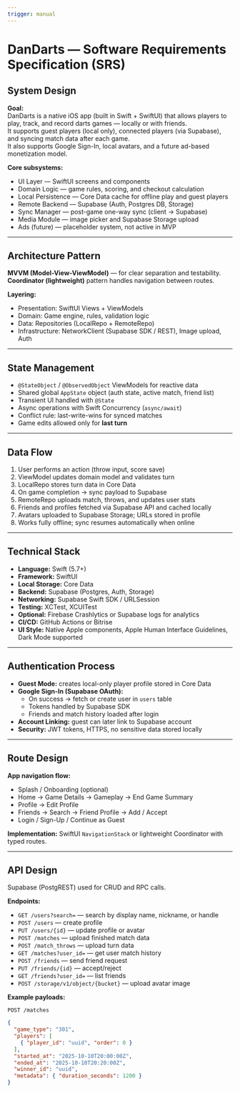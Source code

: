 ```yaml
---
trigger: manual
---
```


# DanDarts — Software Requirements Specification (SRS)

## System Design
**Goal:**  
DanDarts is a native iOS app (built in Swift + SwiftUI) that allows players to play, track, and record darts games — locally or with friends.  
It supports guest players (local only), connected players (via Supabase), and syncing match data after each game.  
It also supports Google Sign-In, local avatars, and a future ad-based monetization model.

**Core subsystems:**
- UI Layer — SwiftUI screens and components
- Domain Logic — game rules, scoring, and checkout calculation
- Local Persistence — Core Data cache for offline play and guest players
- Remote Backend — Supabase (Auth, Postgres DB, Storage)
- Sync Manager — post-game one-way sync (client → Supabase)
- Media Module — image picker and Supabase Storage upload
- Ads (future) — placeholder system, not active in MVP

---

## Architecture Pattern
**MVVM (Model-View-ViewModel)** — for clear separation and testability.  
**Coordinator (lightweight)** pattern handles navigation between routes.

**Layering:**
- Presentation: SwiftUI Views + ViewModels  
- Domain: Game engine, rules, validation logic  
- Data: Repositories (LocalRepo + RemoteRepo)  
- Infrastructure: NetworkClient (Supabase SDK / REST), Image upload, Auth

---

## State Management
- `@StateObject` / `@ObservedObject` ViewModels for reactive data
- Shared global `AppState` object (auth state, active match, friend list)
- Transient UI handled with `@State`
- Async operations with Swift Concurrency (`async/await`)
- Conflict rule: last-write-wins for synced matches
- Game edits allowed only for **last turn**

---

## Data Flow
1. User performs an action (throw input, score save)
2. ViewModel updates domain model and validates turn
3. LocalRepo stores turn data in Core Data
4. On game completion → sync payload to Supabase
5. RemoteRepo uploads match, throws, and updates user stats
6. Friends and profiles fetched via Supabase API and cached locally
7. Avatars uploaded to Supabase Storage; URLs stored in profile
8. Works fully offline; sync resumes automatically when online

---

## Technical Stack
- **Language:** Swift (5.7+)
- **Framework:** SwiftUI
- **Local Storage:** Core Data
- **Backend:** Supabase (Postgres, Auth, Storage)
- **Networking:** Supabase Swift SDK / URLSession
- **Testing:** XCTest, XCUITest
- **Optional:** Firebase Crashlytics or Supabase logs for analytics
- **CI/CD:** GitHub Actions or Bitrise
- **UI Style:** Native Apple components, Apple Human Interface Guidelines, Dark Mode supported

---

## Authentication Process
- **Guest Mode:** creates local-only player profile stored in Core Data
- **Google Sign-In (Supabase OAuth):**
  - On success → fetch or create user in `users` table
  - Tokens handled by Supabase SDK
  - Friends and match history loaded after login
- **Account Linking:** guest can later link to Supabase account
- **Security:** JWT tokens, HTTPS, no sensitive data stored locally

---

## Route Design
**App navigation flow:**
- Splash / Onboarding (optional)
- Home → Game Details → Gameplay → End Game Summary  
- Profile → Edit Profile  
- Friends → Search → Friend Profile → Add / Accept  
- Login / Sign-Up / Continue as Guest  

**Implementation:** SwiftUI `NavigationStack` or lightweight Coordinator with typed routes.

---

## API Design
Supabase (PostgREST) used for CRUD and RPC calls.

**Endpoints:**
- `GET /users?search=` — search by display name, nickname, or handle  
- `POST /users` — create profile  
- `PUT /users/{id}` — update profile or avatar  
- `POST /matches` — upload finished match data  
- `POST /match_throws` — upload turn data  
- `GET /matches?user_id=` — get user match history  
- `POST /friends` — send friend request  
- `PUT /friends/{id}` — accept/reject  
- `GET /friends?user_id=` — list friends  
- `POST /storage/v1/object/{bucket}` — upload avatar image

**Example payloads:**

`POST /matches`
```json
{
  "game_type": "301",
  "players": [
    { "player_id": "uuid", "order": 0 }
  ],
  "started_at": "2025-10-10T20:00:00Z",
  "ended_at": "2025-10-10T20:20:00Z",
  "winner_id": "uuid",
  "metadata": { "duration_seconds": 1200 }
}